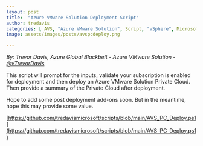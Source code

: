 ```yaml
---
layout: post
title:  "Azure VMware Solution Deployment Script"
author: tredavis
categories: [ AVS, "Azure VMware Solution", Script, "vSphere", Microsoft, Azure, Lab]
image: assets/images/posts/avspcdeploy.png

---
```


*By: Trevor Davis, Azure Global Blackbelt - Azure VMware Solution - [@vTrevorDavis](https://twitter.com/vtrevordavis)*


This script will prompt for the inputs, validate your subscription is enabled for deployment and then deploy an Azure VMware Solution Private Cloud.  Then provide a summary of the Private Cloud after deployment.

Hope to add some post deployment add-ons soon.  But in the meantime, hope this may provide some value.

[https://github.com/tredavismicrosoft/scripts/blob/main/AVS_PC_Deploy.ps1](https://github.com/tredavismicrosoft/scripts/blob/main/AVS_PC_Deploy.ps1)
